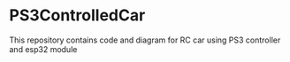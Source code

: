 # PS3ControlledCar
This repository contains code and diagram for RC car using PS3 controller and esp32 module
